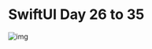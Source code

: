 # SwiftUI Day 26 to 35

![img](https://user-images.githubusercontent.com/36991424/147386235-5878552b-94c4-4244-b061-e51144c8eb4f.jpg)
